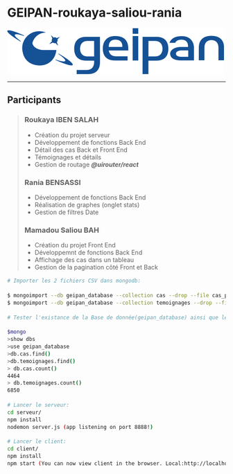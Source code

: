 # GEIPAN-roukaya-saliou-rania

![Geipan!](img/geipan_logo.png "Algo génétique!")
***

## Participants

> ### Roukaya IBEN SALAH
> - Création du projet serveur
> - Développement de fonctions Back End
> - Détail des cas Back et Front End
> - Témoignages et détails 
> - Gestion de routage ***@uirouter/react***
>
> ### Rania BENSASSI
> - Développement de fonctions Back End
> - Réalisation de graphes (onglet stats)
> - Gestion de filtres Date
>
> ### Mamadou Saliou BAH
> - Création du projet Front End
> - Développemnt de fonctions Back End
> - Affichage des cas dans un tableau
> - Gestion de la pagination côté Front et Back


```sh
# Importer les 2 fichiers CSV dans mongodb:

$ mongoimport --db geipan_database --collection cas --drop --file cas_pub.csv --type csv --headerline
$ mongoimport --db geipan_database --collection temoignages --drop --file temoignages_pub.csv --type csv --headerline

# Tester l'existance de la Base de donnée(geipan_database) ainsi que les 2 collections (cas et temoignages):

$mongo
>show dbs
>use geipan_database
>db.cas.find()
>db.temoignages.find()
> db.cas.count()
4464
> db.temoignages.count()
6850

# Lancer le serveur:
cd serveur/
npm install
nodemon server.js (app listening on port 8888!)

# Lancer le client:
cd client/
npm install
npm start (You can now view client in the browser. Local:http://localhost:3000)

```






